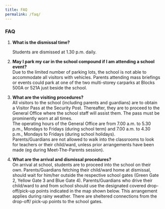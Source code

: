 ```yaml
---
title: FAQ
permalink: /faq/
---
```

### **FAQ**

1. **What is the dismissal time?**

   Students are dismissed at 1.30 p.m. daily.

2. **May I park my car in the school compound if I am attending a school event?**  
Due to the limited number of parking lots, the school is not able to accommodate all visitors with vehicles. Parents attending mass briefings or events could park at one of the two multi-storey carparks at Blocks 500A or 521A just beside the school. 

3. **What are the visiting procedures?**  
All visitors to the school (including parents and guardians) are to obtain a Visitor Pass at the Security Post. Thereafter, they are to proceed to the General Office where the school staff will assist them. The pass must be prominently worn at all times.  
The operating hours of the General Office are from 7.00 a.m. to 5.30 p.m., Mondays to Fridays (during school term) and 7.00 a.m. to 4.30 p.m., Mondays to Fridays (during school holidays).  
Parents/Guardians are not allowed to walk into the classrooms to look for teachers or their child/ward, unless prior arrangements have been made (eg during Meet-The-Parents session). 

4. **What are the arrival and dismissal procedures?**  
On arrival at school, students are to proceed into the school on their own. Parents/Guardians fetching their child/ward home at dismissal, should wait for him/her outside the respective school gates (Green Gate 2, Yellow Gate 3 and Blue Gate 4). Parents/Guardians who drive their child/ward to and from school should use the designated covered drop-off/pick-up points indicated in the map shown below. This arrangement applies during rainy weather. There are sheltered connections from the drop-off/ pick-up points to the school gates.